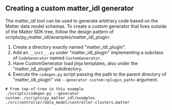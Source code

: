 ## Creating a custom matter_idl generator

The matter_idl tool can be used to generate arbitrary code based on the Matter
data model schemas. To create a custom generator that lives outside of the
Matter SDK tree, follow the design pattern of
scripts/py_matter_idl/examples/matter_idl_plugin:

1. Create a directory exactly named "matter_idl_plugin".
2. Add an `__init__.py` under "matter_idl_plugin" implementing a subclass of
   `CodeGenerator` named `CustomGenerator`.
3. Have CustomGenerator load jinja templates, also under the "matter_idl_plugin"
   subdirectory.
4. Execute the `codegen.py` script passing the path to the parent directory of
   "matter_idl_plugin" via `--generator custom:<plugin_path>` argument.

```
# From top-of-tree in this example
./scripts/codegen.py --generator custom:./scripts/py_matter_idl/examples ./src/controller/data_model/controller-clusters.matter
```
